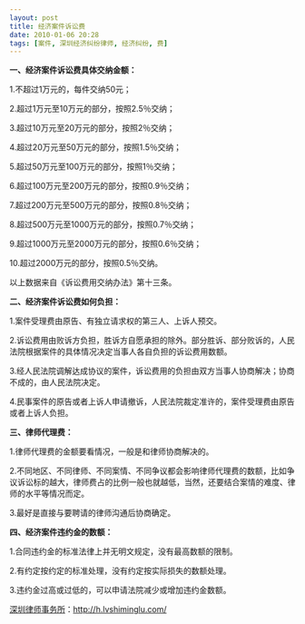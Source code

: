 ```yaml
---
layout: post
title: 经济案件诉讼费
date: 2010-01-06 20:28
tags: [案件, 深圳经济纠纷律师, 经济纠纷, 费]
---
```

<strong>一、经济案件诉讼费具体交纳金额：</strong>

1.不超过1万元的，每件交纳50元；

2.超过1万元至10万元的部分，按照2.5％交纳；

3.超过10万元至20万元的部分，按照2％交纳；

4.超过20万元至50万元的部分，按照1.5％交纳；

5.超过50万元至100万元的部分，按照1％交纳；

6.超过100万元至200万元的部分，按照0.9％交纳；

7.超过200万元至500万元的部分，按照0.8％交纳；

8.超过500万元至1000万元的部分，按照0.7％交纳；

9.超过1000万元至2000万元的部分，按照0.6％交纳；

10.超过2000万元的部分，按照0.5％交纳。

以上数据来自《诉讼费用交纳办法》第十三条。

<strong>二、经济案件诉讼费如何负担：</strong>

1.案件受理费由原告、有独立请求权的第三人、上诉人预交。

2.诉讼费用由败诉方负担，胜诉方自愿承担的除外。部分胜诉、部分败诉的，人民法院根据案件的具体情况决定当事人各自负担的诉讼费用数额。

3.经人民法院调解达成协议的案件，诉讼费用的负担由双方当事人协商解决；协商不成的，由人民法院决定。

4.民事案件的原告或者上诉人申请撤诉，人民法院裁定准许的，案件受理费由原告或者上诉人负担。

<strong>三、律师代理费：</strong>

1.律师代理费的金额要看情况，一般是和律师协商解决的。

2.不同地区、不同律师、不同案情、不同争议都会影响律师代理费的数额，比如争议诉讼标的越大，律师费占的比例一般也就越低，当然，还要结合案情的难度、律师的水平等情况而定。

3.最好是直接与要聘请的律师沟通后协商确定。

<strong>四、经济案件违约金的数额：</strong>

1.合同违约金的标准法律上并无明文规定，没有最高数额的限制。

2.有约定按约定的标准处理，没有约定按实际损失的数额处理。

3.违约金过高或过低的，可以申请法院减少或增加违约金数额。

<a href="http://h.lvshiminglu.com/">深圳律师事务所</a>：<a href="http://h.lvshiminglu.com/">http://h.lvshiminglu.com/</a>

